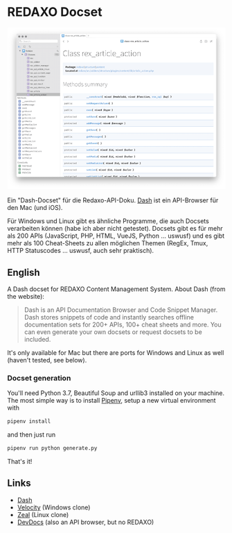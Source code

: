 # REDAXO Docset

![](assets/dash-screenshot.png)

Ein "Dash-Docset" für die Redaxo-API-Doku.
[Dash](http://kapeli.com/dash/) ist ein API-Browser für den Mac (und iOS).

Für Windows und Linux gibt es ähnliche Programme, die auch Docsets verarbeiten können (habe ich aber nicht getestet). Docsets gibt es für mehr als 200 APIs (JavaScript, PHP, HTML, VueJS, Python ... uswusf) und es gibt mehr als 100 Cheat-Sheets zu allen möglichen Themen (RegEx, Tmux, HTTP Statuscodes ... uswusf, auch sehr praktisch).

## English

A Dash docset for REDAXO Content Management System.
About Dash (from the website):

> Dash is an API Documentation Browser and Code Snippet Manager. Dash stores snippets of code and instantly searches offline documentation sets for 200+ APIs, 100+ cheat sheets and more. You can even generate your own docsets or request docsets to be included.

It's only available for Mac but there are ports for Windows and Linux as well (haven't tested, see below).

### Docset generation

You'll need Python 3.7, Beautiful Soup and urllib3 installed on your machine.
The most simple way is to install [Pipenv](https://pipenv.readthedocs.io/en/latest/), setup a new virtual environment with
```bash
pipenv install
```
and then just run
```bash
pipenv run python generate.py
```
That's it!


## Links

- [Dash](http://kapeli.com/dash/)
- [Velocity](http://velocity.silverlakesoftware.com/) (Windows clone)
- [Zeal](https://zealdocs.org/) (Linux clone)
- [DevDocs](https://devdocs.io/) (also an API browser, but no REDAXO)
